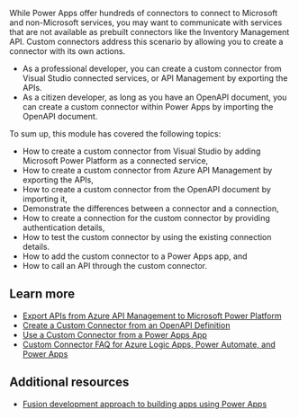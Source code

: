 While Power Apps offer hundreds of connectors to connect to Microsoft and non-Microsoft services, you may want to communicate with services that are not available as prebuilt connectors like the Inventory Management API. Custom connectors address this scenario by allowing you to create a connector with its own actions.

* As a professional developer, you can create a custom connector from Visual Studio connected services, or API Management by exporting the APIs.
* As a citizen developer, as long as you have an OpenAPI document, you can create a custom connector within Power Apps by importing the OpenAPI document.

To sum up, this module has covered the following topics:

* How to create a custom connector from Visual Studio by adding Microsoft Power Platform as a connected service,
* How to create a custom connector from Azure API Management by exporting the APIs,
* How to create a custom connector from the OpenAPI document by importing it,
* Demonstrate the differences between a connector and a connection,
* How to create a connection for the custom connector by providing authentication details,
* How to test the custom connector by using the existing connection details.
* How to add the custom connector to a Power Apps app, and
* How to call an API through the custom connector.

## Learn more ##

* [Export APIs from Azure API Management to Microsoft Power Platform](/azure/api-management/export-api-power-platform/?azure-portal=true)
* [Create a Custom Connector from an OpenAPI Definition](/connectors/custom-connectors/define-openapi-definition/?azure-portal=true)
* [Use a Custom Connector from a Power Apps App](/connectors/custom-connectors/use-custom-connector-powerapps/?azure-portal=true)
* [Custom Connector FAQ for Azure Logic Apps, Power Automate, and Power Apps](/connectors/custom-connectors/faq/?azure-portal=true)


## Additional resources ##

* [Fusion development approach to building apps using Power Apps](https://aka.ms/fusiondevbook/?azure-portal=true)
